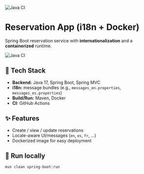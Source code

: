 ![Java CI](https://github.com/sheenawhittier/reservation-app-i18n/actions/workflows/build.yml/badge.svg)

# Reservation App (i18n + Docker)

Spring Boot reservation service with **internationalization** and a **containerized** runtime.

![Java CI](https://github.com/sheenawhittier/reservation-app-i18n/actions/workflows/build.yml/badge.svg)

## 🚀 Tech Stack
- **Backend:** Java 17, Spring Boot, Spring MVC
- **i18n:** message bundles (e.g., `messages_en.properties`, `messages_es.properties`)
- **Build/Run:** Maven, Docker
- **CI:** GitHub Actions

## ✨ Features
- Create / view / update reservations
- Locale-aware UI/messages (`en`, `es`, `fr`, …)
- Dockerized image for easy deployment

## 🔧 Run locally
```bash
mvn clean spring-boot:run
